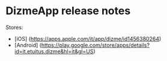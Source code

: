 # DizmeApp release notes

Stores:
- [iOS] (https://apps.apple.com/it/app/dizme/id1456380264)
- [Android] (https://play.google.com/store/apps/details?id=it.etuitus.dizme&hl=it&gl=US)
